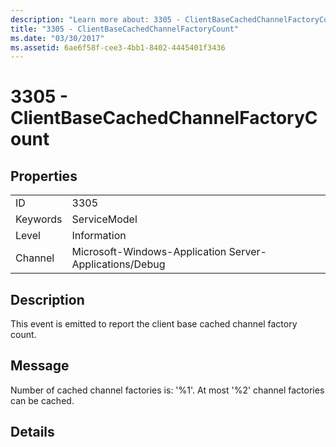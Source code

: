 ```yaml
---
description: "Learn more about: 3305 - ClientBaseCachedChannelFactoryCount"
title: "3305 - ClientBaseCachedChannelFactoryCount"
ms.date: "03/30/2017"
ms.assetid: 6ae6f58f-cee3-4bb1-8402-4445401f3436
---
```

# 3305 - ClientBaseCachedChannelFactoryCount

## Properties  
  
|||  
|-|-|  
|ID|3305|  
|Keywords|ServiceModel|  
|Level|Information|  
|Channel|Microsoft-Windows-Application Server-Applications/Debug|  
  
## Description  

 This event is emitted to report the client base cached channel factory count.  
  
## Message  

 Number of cached channel factories is: '%1'.  At most '%2' channel factories can be cached.  
  
## Details
